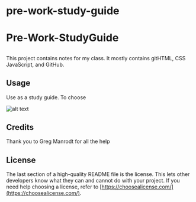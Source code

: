 # pre-work-study-guide
# Pre-Work-StudyGuide

##
 This project contains notes for my class. It mostly contains gitHTML, CSS JavaScript, and GitHub.

## Usage
Use as a study guide. To choose 

![alt text](assets/images/screenshot.png)

## Credits
Thank you to Greg Manrodt for all the help
## License

The last section of a high-quality README file is the license. This lets other developers know what they can and cannot do with your project. If you need help choosing a license, refer to [https://choosealicense.com/](https://choosealicense.com/).

